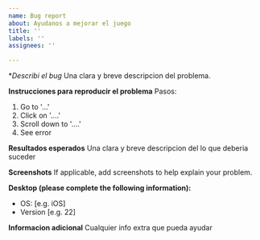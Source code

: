 ```yaml
---
name: Bug report
about: Ayudanos a mejorar el juego
title: ''
labels: ''
assignees: ''

---
```


**Describi el bug*
Una clara y breve descripcion del problema.

**Instrucciones para reproducir el problema**
Pasos:
1. Go to '...'
2. Click on '....'
3. Scroll down to '....'
4. See error

**Resultados esperados**
Una clara y breve descripcion del lo que deberia suceder

**Screenshots**
If applicable, add screenshots to help explain your problem.

**Desktop (please complete the following information):**
 - OS: [e.g. iOS]
 - Version [e.g. 22]

**Informacion adicional**
Cualquier info extra que pueda ayudar
